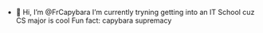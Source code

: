 - 👋 Hi, I’m @FrCapybara
 I’m currently tryning getting into an IT School cuz CS major is cool
 Fun fact: capybara supremacy
